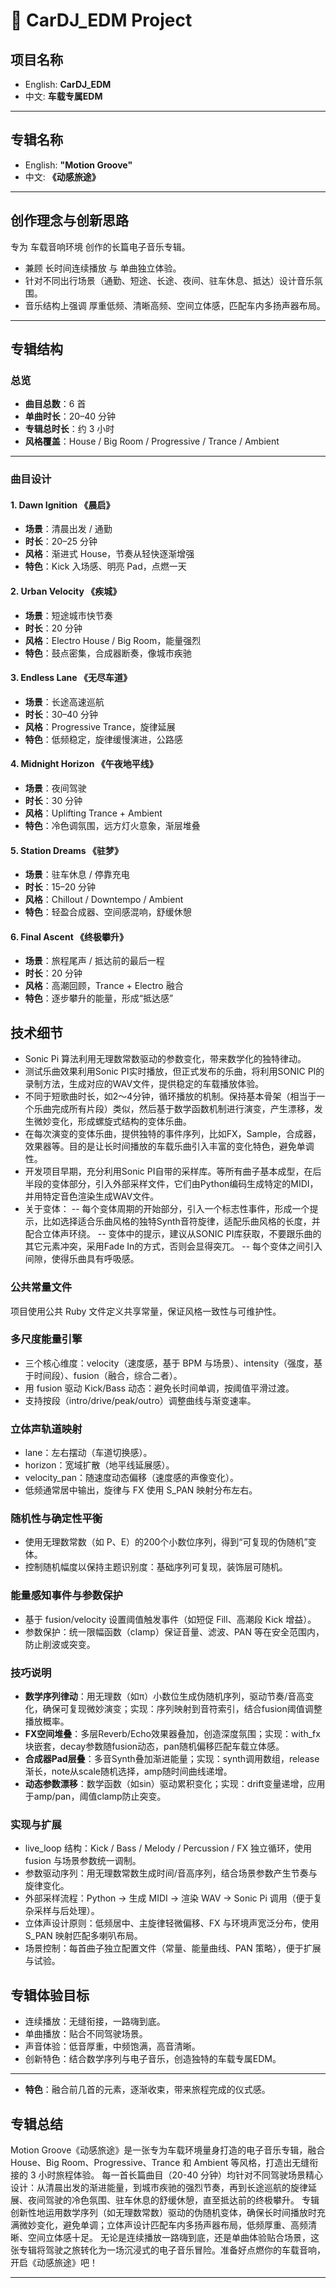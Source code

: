 # 🚗 CarDJ_EDM Project

## 项目名称

- English: **CarDJ_EDM**
- 中文: **车载专属EDM**

---

## 专辑名称

- English: **"Motion Groove"**
- 中文: **《动感旅途》**

---

## 创作理念与创新思路

专为 车载音响环境 创作的长篇电子音乐专辑。  

- 兼顾 长时间连续播放 与 单曲独立体验。  
- 针对不同出行场景（通勤、短途、长途、夜间、驻车休息、抵达）设计音乐氛围。  
- 音乐结构上强调 厚重低频、清晰高频、空间立体感，匹配车内多扬声器布局。  

---

## 专辑结构

### 总览

- **曲目总数**：6 首  
- **单曲时长**：20–40 分钟  
- **专辑总时长**：约 3 小时  
- **风格覆盖**：House / Big Room / Progressive / Trance / Ambient  

---

### 曲目设计

#### 1. Dawn Ignition 《晨启》

- **场景**：清晨出发 / 通勤  
- **时长**：20–25 分钟  
- **风格**：渐进式 House，节奏从轻快逐渐增强  
- **特色**：Kick 入场感、明亮 Pad，点燃一天  

#### 2. Urban Velocity 《疾城》

- **场景**：短途城市快节奏  
- **时长**：20 分钟  
- **风格**：Electro House / Big Room，能量强烈  
- **特色**：鼓点密集，合成器断奏，像城市疾驰  

#### 3. Endless Lane 《无尽车道》

- **场景**：长途高速巡航  
- **时长**：30–40 分钟  
- **风格**：Progressive Trance，旋律延展  
- **特色**：低频稳定，旋律缓慢演进，公路感  

#### 4. Midnight Horizon 《午夜地平线》

- **场景**：夜间驾驶  
- **时长**：30 分钟  
- **风格**：Uplifting Trance + Ambient  
- **特色**：冷色调氛围，远方灯火意象，渐层堆叠  

#### 5. Station Dreams 《驻梦》

- **场景**：驻车休息 / 停靠充电  
- **时长**：15–20 分钟  
- **风格**：Chillout / Downtempo / Ambient  
- **特色**：轻盈合成器、空间感混响，舒缓休憩  

#### 6. Final Ascent 《终极攀升》

- **场景**：旅程尾声 / 抵达前的最后一程  
- **时长**：20 分钟  
- **风格**：高潮回顾，Trance + Electro 融合  
- **特色**：逐步攀升的能量，形成“抵达感”  

## 技术细节

- Sonic Pi 算法利用无理数常数驱动的参数变化，带来数学化的独特律动。
- 测试乐曲效果利用Sonic PI实时播放，但正式发布的乐曲，将利用SONIC PI的录制方法，生成对应的WAV文件，提供稳定的车载播放体验。
- 不同于短歌曲时长，如2～4分钟，循环播放的机制。保持基本骨架（相当于一个乐曲完成所有片段）类似，然后基于数学函数机制进行演变，产生漂移，发生微妙变化，形成螺旋式结构的变体乐曲。
- 在每次演变的变体乐曲，提供独特的事件序列，比如FX，Sample，合成器，效果器等。目的是让长时间播放的车载乐曲引入丰富的变化特色，避免单调性。
- 开发项目早期，充分利用Sonic PI自带的采样库。等所有曲子基本成型，在后半段的变体部分，引入外部采样文件，它们由Python编码生成特定的MIDI，并用特定音色渲染生成WAV文件。
- 关于变体：
-- 每个变体周期的开始部分，引入一个标志性事件，形成一个提示，比如选择适合乐曲风格的独特Synth音符旋律，适配乐曲风格的长度，并配合立体声环绕。
-- 变体中的提示，建议从SONIC PI库获取，不要跟乐曲的其它元素冲突，采用Fade In的方式，否则会显得突兀。
-- 每个变体之间引入间隙，使得乐曲具有呼吸感。

### 公共常量文件

项目使用公共 Ruby 文件定义共享常量，保证风格一致性与可维护性。

### 多尺度能量引擎

- 三个核心维度：velocity（速度感，基于 BPM 与场景）、intensity（强度，基于时间段）、fusion（融合，综合二者）。
- 用 fusion 驱动 Kick/Bass 动态：避免长时间单调，按阈值平滑过渡。
- 支持按段（intro/drive/peak/outro）调整曲线与渐变速率。

### 立体声轨道映射

- lane：左右摆动（车道切换感）。
- horizon：宽域扩散（地平线延展感）。
- velocity_pan：随速度动态偏移（速度感的声像变化）。
- 低频通常居中输出，旋律与 FX 使用 S_PAN 映射分布左右。

### 随机性与确定性平衡

- 使用无理数常数（如 P、E）的200个小数位序列，得到“可复现的伪随机”变体。
- 控制随机幅度以保持主题识别度：基础序列可复现，装饰层可随机。

### 能量感知事件与参数保护

- 基于 fusion/velocity 设置阈值触发事件（如短促 Fill、高潮段 Kick 增益）。
- 参数保护：统一限幅函数（clamp）保证音量、滤波、PAN 等在安全范围内，防止削波或突变。

### 技巧说明

- **数学序列律动**：用无理数（如π）小数位生成伪随机序列，驱动节奏/音高变化，确保可复现微妙演变；实现：序列映射到音符索引，结合fusion阈值调整播放概率。
- **FX空间堆叠**：多层Reverb/Echo效果器叠加，创造深度氛围；实现：with_fx块嵌套，decay参数随fusion动态，pan随机偏移匹配车载立体感。
- **合成器Pad层叠**：多音Synth叠加渐进能量；实现：synth调用数组，release渐长，note从scale随机选择，amp随时间曲线递增。
- **动态参数漂移**：数学函数（如sin）驱动累积变化；实现：drift变量递增，应用于amp/pan，阈值clamp防止突变。

### 实现与扩展

- live_loop 结构：Kick / Bass / Melody / Percussion / FX 独立循环，使用 fusion 与场景参数统一调制。
- 参数驱动序列：用无理数常数生成时间/音高序列，结合场景参数产生节奏与旋律变化。
- 外部采样流程：Python → 生成 MIDI → 渲染 WAV → Sonic Pi 调用（便于复杂采样与后处理）。
- 立体声设计原则：低频居中、主旋律轻微偏移、FX 与环境声宽泛分布，使用 S_PAN 映射匹配多喇叭布局。
- 场景控制：每首曲子独立配置文件（常量、能量曲线、PAN 策略），便于扩展与试验。

## 专辑体验目标

- 连续播放：无缝衔接，一路嗨到底。  
- 单曲播放：贴合不同驾驶场景。  
- 声音体验：低音厚重，中频饱满，高音清晰。  
- 创新特色：结合数学序列与电子音乐，创造独特的车载专属EDM。  

---

- **特色**：融合前几首的元素，逐渐收束，带来旅程完成的仪式感。

## 专辑总结

Motion Groove《动感旅途》是一张专为车载环境量身打造的电子音乐专辑，融合 House、Big Room、Progressive、Trance 和 Ambient 等风格，打造出无缝衔接的 3 小时旅程体验。
每一首长篇曲目（20-40 分钟）均针对不同驾驶场景精心设计：从清晨出发的渐进能量，到城市疾驰的强烈节奏，再到长途巡航的旋律延展、夜间驾驶的冷色氛围、驻车休息的舒缓休憩，直至抵达前的终极攀升。
专辑创新性地运用数学序列（如无理数常数）驱动的伪随机变体，确保长时间播放时充满微妙变化，避免单调；立体声设计匹配车内多扬声器布局，低频厚重、高频清晰、空间立体感十足。
无论是连续播放一路嗨到底，还是单曲体验贴合场景，这张专辑将驾驶之旅转化为一场沉浸式的电子音乐冒险。准备好点燃你的车载音响，开启《动感旅途》吧！

---
